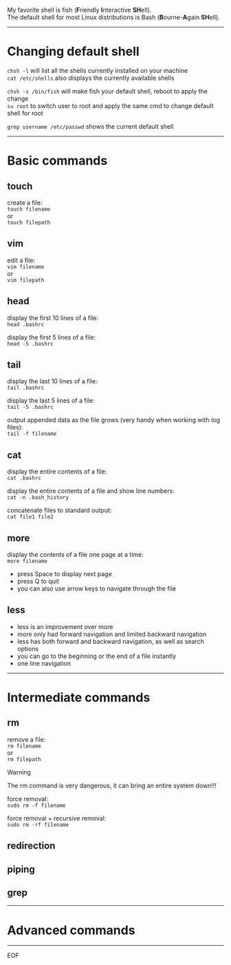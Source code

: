 My favorite shell is fish (**F**riendly **I**nteractive **SH**ell).  
The default shell for most Linux distributions is Bash (**B**ourne-**A**gain **SH**ell).

---

# Changing default shell

`chsh -l` will list all the shells currently installed on your machine  
`cat /etc/shells` also displays the currently available shells

`chsh -s /bin/fish` will make fish your default shell, reboot to apply the change  
`su root` to switch user to root and apply the same cmd to change default shell for root

`grep username /etc/passwd` shows the current default shell  

---

# Basic commands

## touch

create a file:  
`touch filename`  
or  
`touch filepath`

## vim 

edit a file:  
`vim filename`  
or  
`vim filepath`

## head

display the first 10 lines of a file:  
`head .bashrc`  

display the first 5 lines of a file:  
`head -5 .bashrc` 

## tail

display the last 10 lines of a file:  
`tail .bashrc`  

display the last 5 lines of a file:  
`tail -5 .bashrc`  

output appended data as the file grows (very handy when working with log files):  
`tail -f filename`

## cat

display the entire contents of a file:  
`cat .bashrc`  

display the entire contents of a file and show line numbers:  
`cat -n .bash_history`

concatenate files to standard output:  
`cat file1 file2` 

## more

display the contents of a file one page at a time:  
`more filename`  
- press Space to display next page
- press Q to quit  
- you can also use arrow keys to navigate through the file

## less

- less is an improvement over more
- more only had forward navigation and limited backward navigation
- less has both forward and backward navigation, as well as search options
- you can go to the beginning or the end of a file instantly
- one line navigation

---

# Intermediate commands

## rm

remove a file:  
`rm filename`  
or  
`rm filepath`

>[!warning]
>The rm command is very dangerous, it can bring an entire system down!!!

force removal:  
`sudo rm -f filename`  

force removal + recursive removal:  
`sudo rm -rf filename`

## redirection


## piping


## grep

---

# Advanced commands

---
EOF
